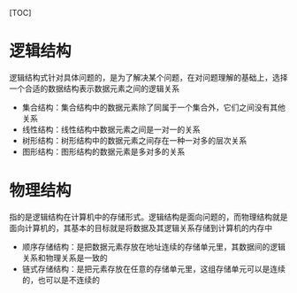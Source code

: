 [TOC]

# 逻辑结构
逻辑结构式针对具体问题的，是为了解决某个问题，在对问题理解的基础上，选择一个合适的数据结构表示数据元素之间的逻辑关系
+ 集合结构：集合结构中的数据元素除了同属于一个集合外，它们之间没有其他关系
+ 线性结构：线性结构中数据元素之间是一对一的关系
+ 树形结构：树形结构中的数据元素之间存在一种一对多的层次关系
+ 图形结构：图形结构的数据元素是多对多的关系

# 物理结构
指的是逻辑结构在计算机中的存储形式。逻辑结构是面向问题的，而物理结构就是面向计算机的，其基本的目标就是将数据及其逻辑关系存储到计算机的内存中
+ 顺序存储结构：是把数据元素存放在地址连续的存储单元里，其数据间的逻辑关系和物理关系是一致的
+ 链式存储结构：是把元素存放在任意的存储单元里，这组存储单元可以是连续的，也可以是不连续的
